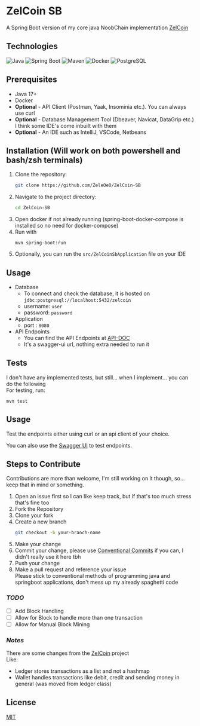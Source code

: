 # ZelCoin SB
A Spring Boot version of my core java NoobChain implementation [ZelCoin](https://github.com/ZeleOeO/ZelCoin)

## Technologies
![Java](https://img.shields.io/badge/Java-17%2B-orange?logo=openjdk&logoColor=white)
![Spring Boot](https://img.shields.io/badge/Spring%20Boot-3.1-green?logo=springboot&logoColor=white)
![Maven](https://img.shields.io/badge/Maven-3.6%2B-blue?logo=apachemaven&logoColor=white)
![Docker](https://img.shields.io/badge/Docker-Containerized--db-blue?logo=docker&logoColor=white)
![PostgreSQL](https://img.shields.io/badge/PostgreSQL-15%2B-blue?logo=postgresql&logoColor=white)


## Prerequisites
- Java 17+
- Docker
- **Optional** - API Client (Postman, Yaak, Insominia etc.). You can always use curl
- **Optional** - Database Management Tool (Dbeaver, Navicat, DataGrip etc.) I think some IDE's come inbuilt with them
- **Optional** - An IDE such as IntelliJ, VSCode, Netbeans

## Installation (Will work on both powershell and bash/zsh terminals)
1. Clone the repository:
   ```bash
   git clone https://github.com/ZeleOeO/ZelCoin-SB
   ```
2. Navigate to the project directory:
   ```bash
   cd ZelCoin-SB
   ```   
3. Open docker if not already running (spring-boot-docker-compose is installed so no need for docker-compose)
4. Run with
   ```shell
   mvn spring-boot:run
   ```
5. Optionally, you can run the `src/ZelCoinSbApplication` file on your IDE

## Usage
- Database
  - To connect and check the database, it is hosted on `jdbc:postgresql://localhost:5432/zelcoin`
  - username: `user`
  - password: `password`
- Application
  - port : `8080`
- API Endpoints
  - You can find the API Endpoints at [API-DOC](http://localhost:8080/swagger-ui/index.html)
  - It's a swagger-ui url, nothing extra needed to run it

## Tests
I don't have any implemented tests, but still... when I implement... you can do the following
<br>
For testing, run:
```shell
mvn test
```

## Usage
Test the endpoints either using curl or an api client of your choice.   

You can also use the [Swagger UI](http://localhost:8080/swagger-ui/index.html) to test endpoints.

## Steps to Contribute
Contributions are more than welcome, I'm still working on it though, so... keep that in mind or something.
1. Open an issue first so I can like keep track, but if that's too much stress that's fine too
2. Fork the Repository
3. Clone your fork
4. Create a new branch
   ```bash
   git checkout -b your-branch-name
   ```
5. Make your change
6. Commit your change, please use [Conventional Commits](https://gist.github.com/qoomon/5dfcdf8eec66a051ecd85625518cfd13) if you can, I didn't really use it here tbh
7. Push your change
8. Make a pull request and reference your issue <br>
   Please stick to conventional methods of programming java and springboot applications, don't mess up my already spaghetti code

### _**TODO**_
- [ ] Add Block Handling
- [ ] Allow for Block to handle more than one transaction
- [ ] Allow for Manual Block Mining

### _**Notes**_
There are some changes from the [ZelCoin](https://github.com/ZeleOeO/ZelCoin) project <br>
Like:
- Ledger stores transactions as a list and not a hashmap
- Wallet handles transactions like debit, credit and sending money in general (was moved from ledger class)

## License
[MIT](LICENSE)